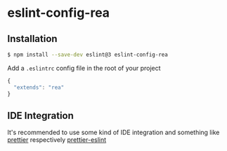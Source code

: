 # eslint-config-rea

## Installation

```sh
$ npm install --save-dev eslint@3 eslint-config-rea
```

Add a `.eslintrc` config file in the root of your project

```js
{
  "extends": "rea"
}
```

## IDE Integration

It's recommended to use some kind of IDE integration and something like [prettier](https://www.npmjs.com/package/prettier) respectively [prettier-eslint](https://www.npmjs.com/package/prettier-eslint)
